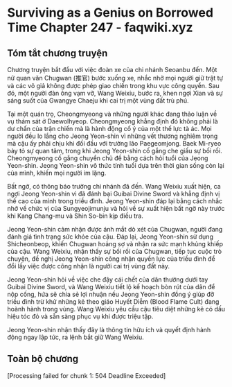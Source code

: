 # Surviving as a Genius on Borrowed Time Chapter 247 - faqwiki.xyz

## Tóm tắt chương truyện

Chương truyện bắt đầu với việc đoàn xe của chi nhánh Seoanbu đến. Một nữ quan văn Chugwan (推官) bước xuống xe, nhắc nhở mọi người giữ trật tự và các võ giả không được phép giao chiến trong khu vực công quyền. Sau đó, một người đàn ông vạm vỡ, Wang Weixiu, bước ra, khen ngợi Xian và sự sáng suốt của Gwangye Chaeju khi cai trị một vùng đất trù phú.

Tại một quán trọ, Cheongmyeong và những người khác đang thảo luận về vụ thảm sát ở Daewolhyeop. Cheongmyeong khẳng định đó không phải là dư chấn của trận chiến mà là hành động cố ý của một thế lực tà ác. Mọi người đều lo lắng cho Jeong Yeon-shin vì những vết thương nghiêm trọng mà cậu ấy phải chịu khi đối đầu với trưởng lão Paegeomjong. Baek Mi-ryeo bày tỏ sự quan tâm, trong khi Jeong Yeon-shin cố gắng che giấu sự bối rối. Cheongmyeong cố gắng chuyển chủ đề bằng cách hỏi tuổi của Jeong Yeon-shin. Jeong Yeon-shin vô thức tính tuổi dựa trên thời gian sống còn lại của mình, khiến mọi người im lặng.

Bất ngờ, có thông báo trưởng chi nhánh đã đến. Wang Weixiu xuất hiện, ca ngợi Jeong Yeon-shin vì đã đánh bại Guibai Divine Sword và khẳng định vị thế cao của mình trong triều đình. Jeong Yeon-shin đáp lại bằng cách nhắc nhở về chức vị của Sungyeojimunju và hỏi về sự xuất hiện bất ngờ này trước khi Kang Chang-mu và Shin So-bin kịp điều tra.

Jeong Yeon-shin cảm nhận được ánh mắt dò xét của Chugwan, người đang đánh giá tình trạng sức khỏe của cậu. Đáp lại, Jeong Yeon-shin sử dụng Shicheonbeop, khiến Chugwan hoảng sợ và nhận ra sức mạnh khủng khiếp của cậu. Wang Weixiu, nhận thấy sự bối rối của Chugwan, tiếp tục cuộc trò chuyện, đề nghị Jeong Yeon-shin công nhận quyền lực của triều đình để đổi lấy việc được công nhận là người cai trị vùng đất này.

Jeong Yeon-shin hỏi về việc che đậy cái chết của dân thường dưới tay Guibai Divine Sword, và Wang Weixiu tiết lộ kế hoạch bòn rút của dân để nộp cống, hứa sẽ chia sẻ lợi nhuận nếu Jeong Yeon-shin đồng ý giúp đỡ triều đình trừ khử những kẻ theo giáo Huyết Diễm (Blood Flame Cult) đang hoành hành trong vùng. Wang Weixiu yêu cầu cậu tiêu diệt những kẻ có dấu hiệu tóc đỏ và sẵn sàng phục vụ khi được triệu tập.

Jeong Yeon-shin nhận thấy đây là thông tin hữu ích và quyết định hành động ngay lập tức, ra lệnh bắt giữ Wang Weixiu.

## Toàn bộ chương

[Processing failed for chunk 1: 504 Deadline Exceeded]